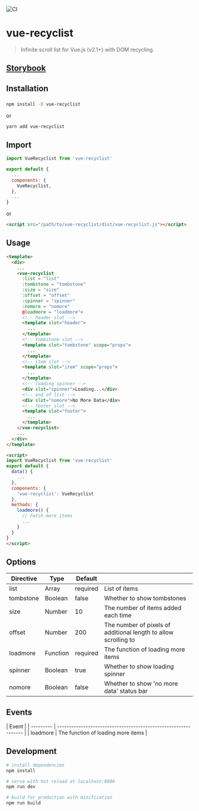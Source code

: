 ![CI](https://github.com/mr-africa/vue-recyclist/workflows/CI/badge.svg)

# vue-recyclist

> Infinite scroll list for Vue.js (v2.1+) with DOM recycling.

## [Storybook](https://mr-africa.github.io/vue-recyclist/)

## Installation

###

``` bash
npm install -D vue-recyclist
```
or


``` bash
yarn add vue-recyclist
```

## Import

``` javascript
import VueRecyclist from 'vue-recyclist'

export default {
  ...
  components: {
    VueRecyclist,
  },
  ...
}
```

or

``` html
<script src="/path/to/vue-recyclist/dist/vue-recyclist.js"></script>
```

## Usage
``` html
<template>
  <div>
    ...
    <vue-recyclist
      :list = "list"
      :tombstone = "tombstone"
      :size = "size"
      :offset = "offset"
      :spinner = "spinner"
      :nomore = "nomore"
      @loadmore = "loadmore">
      <!-- header slot -->
      <template slot="header">
        ...
      </template>
      <!-- tombstone slot -->
      <template slot="tombstone" scope="props">
        ...
      </template>
      <!-- item slot -->
      <template slot="item" scope="props">
        ...
      </template>
      <!-- loading spinner -->
      <div slot="spinner">Loading...</div>
      <!-- end of list -->
      <div slot="nomore">No More Data</div>
      <!-- footer slot -->
      <template slot="footer">
        ...
      </template>
    </vue-recyclist>
    ...
  </div>
</template>

<script>
import VueRecyclist from 'vue-recyclist'
export default {
  data() {
    ...
  },
  components: {
    'vue-recyclist': VueRecyclist
  },
  methods: {
    loadmore() {
      // Fetch more items
      ...
    }
  }
}
</script>
```

## Options

| Directive | Type     | Default  |                                                                 |
| --------- | ---------| -------- | --------------------------------------------------------------- |
| list      | Array    | required | List of items                                                   |
| tombstone | Boolean  | false    | Whether to show tombstones                                      |
| size      | Number   | 10       | The number of items added each time                             |
| offset    | Number   | 200      | The number of pixels of additional length to allow scrolling to |
| loadmore  | Function | required | The function of loading more items                              |
| spinner   | Boolean  | true     | Whether to show loading spinner                                 |
| nomore    | Boolean  | false    | Whether to show 'no more data' status bar                       |

## Events

| Event     |
| --------- | --------------------------------------------------------------- |
| loadmore  | The function of loading more items                              |

## Development

``` bash
# install dependencies
npm install

# serve with hot reload at localhost:8080
npm run dev

# build for production with minification
npm run build
```
